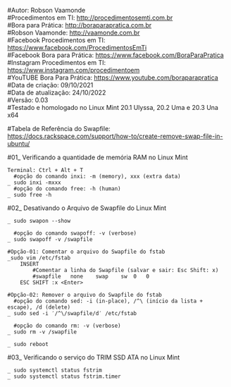 #Autor: Robson Vaamonde<br>
#Procedimentos em TI: http://procedimentosemti.com.br<br>
#Bora para Prática: http://boraparapratica.com.br<br>
#Robson Vaamonde: http://vaamonde.com.br<br>
#Facebook Procedimentos em TI: https://www.facebook.com/ProcedimentosEmTi<br>
#Facebook Bora para Prática: https://www.facebook.com/BoraParaPratica<br>
#Instagram Procedimentos em TI: https://www.instagram.com/procedimentoem<br>
#YouTUBE Bora Para Prática: https://www.youtube.com/boraparapratica<br>
#Data de criação: 09/10/2021<br>
#Data de atualização: 24/10/2022<br>
#Versão: 0.03<br>
#Testado e homologado no Linux Mint 20.1 Ulyssa, 20.2 Uma e 20.3 Una x64

#Tabela de Referência do Swapfile: https://docs.rackspace.com/support/how-to/create-remove-swap-file-in-ubuntu/

#01_ Verificando a quantidade de memória RAM no Linux Mint

	Terminal: Ctrl + Alt + T
	  #opção do comando inxi: -m (memory), xxx (extra data)
	_ sudo inxi -mxxx
	  #opção do comando free: -h (human)
	_ sudo free -h

#02_ Desativando o Arquivo de Swapfile do Linux Mint

	_ sudo swapon --show

	  #opção do comando swapoff: -v (verbose)
	_ sudo swapoff -v /swapfile

	#Opção-01: Comentar o arquivo do Swapfile do fstab
	_sudo vim /etc/fstab
		INSERT
			#Comentar a linha do Swapfile (salvar e sair: Esc Shift: x)
			#swapfile	none	swap	sw	0	0
		ESC SHIFT :x <Enter>
	
	#Opção-02: Remover o arquivo do Swapfile do fstab
	  #opção do comando sed: -i (in-place), /^\ (início da lista + escape), /d (delete)
	_ sudo sed -i ′/^\/swapfile/d′ /etc/fstab

	  #opção do comando rm: -v (verbose)
	_ sudo rm -v /swapfile 

	_ sudo reboot

#03_ Verificando o serviço do TRIM SSD ATA no Linux Mint

	_ sudo systemctl status fstrim
	_ sudo systemctl status fstrim.timer
